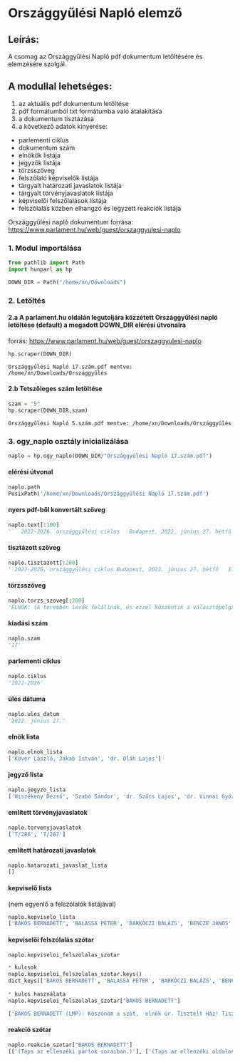# Országgyűlési Napló elemző
## Leírás:  
A csomag az Országgyűlési Napló pdf dokumentum letöltésére és elemzésére szolgál.
## A modullal lehetséges:
   1. az aktuális pdf dokumentum letöltése  
   2. pdf formátumból txt formátumba való átalakítása  
   3. a dokumentum tisztázása  
   4. a következő adatok kinyerése:
   
   * parlementi ciklus  
   * dokumentum szám
   * elnökök listája
   * jegyzők listája
   * törzsszöveg
   * felszólaló képviselők listája
   * tárgyalt határozati javaslatok listája
   * tárgyalt törvényjavaslatok listája
   * képviselői felszőlalások listája
   * felszólalás közben elhangzó és legyzett reakciók listája

Országgyűlési napló dokumentum forrása: https://www.parlament.hu/web/guest/orszaggyulesi-naplo

### 1. Modul importálása


```python
from pathlib import Path
import hunparl as hp

DOWN_DIR = Path("/home/xn/Downloads")
```

### 2. Letöltés
#### 2.a A parlament.hu oldalán legutoljára közzétett Országgyűlési napló letöltése (default) a megadott DOWN_DIR elérési útvonalra
forrás: https://www.parlament.hu/web/guest/orszaggyulesi-naplo

```python
hp.scraper(DOWN_DIR)
```

    Országgyűlési Napló 17.szám.pdf mentve: /home/xn/Downloads/Országgyűlés  


#### 2.b Tetszőleges szám letöltése


```python
szam = "5"
hp.scraper(DOWN_DIR,szam)
```

    Országgyűlési Napló 5.szám.pdf mentve: /home/xn/Downloads/Országgyűlés


### 3. ogy_naplo osztály inicializálása

```python
naplo = hp.ogy_naplo(DOWN_DIR/"Országgyűlési Napló 17.szám.pdf")
```
#### elérési útvonal  
```python
naplo.path  
PosixPath('/home/xn/Downloads/Országgyűlési Napló 17.szám.pdf')
```
#### nyers pdf-ből konvertált szöveg
```python
naplo.text[:100]
'   2022-2026. országgyűlési ciklus   Budapest, 2022. június 27. hétfő \n\n17. szám \n\n \n\n \n \n \n \n\n \n\nOrszággyűlési Napló \n\nKövér László, Jakab István és dr. Oláh Lajos \n\nelnöklete alatt \n\n \n\nJegyzők: His'
```
#### tisztázott szöveg
```python
naplo.tisztazott[:200]  
' 2022-2026. országgyűlési ciklus Budapest, 2022. június 27. hétfő   17. szám                  Országgyűlési Napló   Kövér László, Jakab István és dr. Oláh Lajos   elnöklete alatt      Jegyzők: Hiszéke'
```
#### törzsszöveg
```python
naplo.torzs_szoveg[:200]  
'ELNÖK: (A teremben lévők felállnak, és ezzel köszöntik a választópolgárok közösségét. Amikor az  ülést vezető elnök helyet foglal, a teremben lévők is  leülnek.) Tisztelt Képviselőtársaim! Az Országgy'
```
#### kiadási szám
```python
naplo.szam  
'17'
```
#### parlementi ciklus
```python
naplo.ciklus  
'2022-2026'
```
#### ülés dátuma
```python
naplo.ules_datum  
'2022. június 27.'
```
#### elnök lista
```python
naplo.elnok_lista  
['Kövér László, Jakab István', 'dr. Oláh Lajos']
```
#### jegyző lista  
```python
naplo.jegyzo_lista
['Hiszékeny Dezső', 'Szabó Sándor', 'dr. Szűcs Lajos', 'dr. Vinnai Győző']
```
#### említett törvényjavaslatok 
```python
naplo.torvenyjavaslatok  
['T/286', 'T/287']
```
#### említett határozati javaslatok 
```python
naplo.hatarozati_javaslat_lista  
[]
```
#### kepviselő lista
(nem egyenlő a felszólalók listájával)  
```python
naplo.kepviselo_lista  
['BAKOS BERNADETT', 'BALASSA PÉTER', 'BARKÓCZI BALÁZS', 'BENCZE JÁNOS', 'BERKI SÁNDOR', 'DR. APÁTI ISTVÁN', 'DR. BRENNER KOLOMAN', 'DR. FÓNAGY JÁNOS', 'DR. FÜRJES BALÁZS', 'DR. HARANGOZÓ TAMÁS', 'DR. KERESZTES LÁSZLÓ LÓRÁNT', 'DR. KONCZ ZSÓFIA', 'DR. KÁLLAI MÁRIA', 'DR. LUKÁCS LÁSZLÓ GYÖRGY', 'DR. MELLÁR TAMÁS', 'DR. RÉPÁSSY RÓBERT', 'DR. SIMICSKÓ ISTVÁN', 'DR. VARGA JUDIT', 'DÓCS DÁVID', 'DÖMÖTÖR CSABA', 'DÚRÓ DÓRA', 'FARKAS SÁNDOR', 'FEKETE-GYŐR ANDRÁS', 'FÖLDESI GYULA', 'FÖLDI LÁSZLÓ', 'GY. NÉMETH ERZSÉBET', 'HALÁSZ JÁNOS', 'HEGEDÜS ANDREA', 'HISZÉKENY DEZSŐ', 'JAKAB PÉTER', 'KANÁSZ-NAGY MÁTÉ', 'KOMJÁTHI IMRE', 'KÁLMÁN OLGA', 'MAGYAR LEVENTE', 'MENCZER TAMÁS', 'MIHÁLFFY BÉLA', 'NACSA LŐRINC', 'NÉMETH SZILÁRD ISTVÁN', 'ORBÁN VIKTOR', 'OROSZ ANNA', 'RÉTVÁRI BENCE', 'SEBIÁN-PETROVSZKI LÁSZLÓ', 'SZABÓ REBEKA', 'SZABÓ SÁNDOR', 'TOMPOS MÁRTON KRISTÓF', 'TORDAI BENCE', 'TOROCZKAI LÁSZLÓ', 'TUZSON BENCE', 'TÁLLAI ANDRÁS', 'TÓTH ENDRE', 'UNGÁR PÉTER', 'VAJDA ZOLTÁN', 'VARGA ZOLTÁN', 'VARJU LÁSZLÓ', 'VITÁLYOS ESZTER', 'Z. KÁRPÁT DÁNIEL']
```
#### kepviselői felszólalás szótar
```python
naplo.kepviseloi_felszolalas_szotar  

* kulcsok
naplo.kepviseloi_felszolalas_szotar.keys()
dict_keys(['BAKOS BERNADETT', 'BALASSA PÉTER', 'BARKÓCZI BALÁZS', 'BENCZE JÁNOS', 'BERKI SÁNDOR', 'DR. APÁTI ISTVÁN', 'DR. BRENNER KOLOMAN', 'DR. FÓNAGY JÁNOS', 'DR. FÜRJES BALÁZS', 'DR. HARANGOZÓ TAMÁS', 'DR. KERESZTES LÁSZLÓ LÓRÁNT', 'DR. KONCZ ZSÓFIA', 'DR. KÁLLAI MÁRIA', 'DR. LUKÁCS LÁSZLÓ GYÖRGY', 'DR. MELLÁR TAMÁS', 'DR. RÉPÁSSY RÓBERT', 'DR. SIMICSKÓ ISTVÁN', 'DR. VARGA JUDIT', 'DÓCS DÁVID', 'DÖMÖTÖR CSABA', 'DÚRÓ DÓRA', 'FARKAS SÁNDOR', 'FEKETE-GYŐR ANDRÁS', 'FÖLDESI GYULA', 'FÖLDI LÁSZLÓ', 'GY. NÉMETH ERZSÉBET', 'HALÁSZ JÁNOS', 'HEGEDÜS ANDREA', 'HISZÉKENY DEZSŐ', 'JAKAB PÉTER', 'KANÁSZ-NAGY MÁTÉ', 'KOMJÁTHI IMRE', 'KÁLMÁN OLGA', 'MAGYAR LEVENTE', 'MENCZER TAMÁS', 'MIHÁLFFY BÉLA', 'NACSA LŐRINC', 'NÉMETH SZILÁRD ISTVÁN', 'ORBÁN VIKTOR', 'OROSZ ANNA', 'RÉTVÁRI BENCE', 'SEBIÁN-PETROVSZKI LÁSZLÓ', 'SZABÓ REBEKA', 'SZABÓ SÁNDOR', 'TOMPOS MÁRTON KRISTÓF', 'TORDAI BENCE', 'TOROCZKAI LÁSZLÓ', 'TUZSON BENCE', 'TÁLLAI ANDRÁS', 'TÓTH ENDRE', 'UNGÁR PÉTER', 'VAJDA ZOLTÁN', 'VARGA ZOLTÁN', 'VARJU LÁSZLÓ', 'VITÁLYOS ESZTER', 'Z. KÁRPÁT DÁNIEL'])
  
* kulcs használata
naplo.kepviseloi_felszolalas_szotar["BAKOS BERNADETT"]

['BAKOS BERNADETT (LMP): Köszönöm a szót,  elnök úr. Tisztelt Ház! Tisztelt Államtitkár Asszony!   Az LMP határozati javaslatot nyújtott be a klímabérlet bevezetéséről. Javaslatunk szerint ez a bérlet havi  5 ezer forintba kerülne, *(...)*  köszönöm. (Taps az ellenzéki pártok soraiban.)     ', 'BAKOS BERNADETT (LMP): Köszönöm, a válaszát azonban sajnos *(...)* úgyhogy nem fogadom el a válaszát. (Taps az ellenzéki oldalon.)     ']
```

#### reakció szótar
```python
naplo.reakcio_szotar["BAKOS BERNADETT"]
[['(Taps az ellenzéki pártok soraiban.)'], ['(Taps az ellenzéki oldalon.)']]
```
